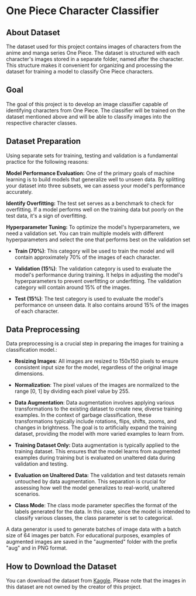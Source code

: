 # One Piece Character Classifier

## About Dataset
The dataset used for this project contains images of characters from the anime and manga series One Piece. The dataset is structured with each character's images stored in a separate folder, named after the character. This structure makes it convenient for organizing and processing the dataset for training a model to classify One Piece characters.

## Goal
The goal of this project is to develop an image classifier capable of identifying characters from One Piece. The classifier will be trained on the dataset mentioned above and will be able to classify images into the respective character classes.

## Dataset Preparation
Using separate sets for training, testing and validation is a fundamental practice for the following reasons:

**Model Performance Evaluation:** One of the primary goals of machine learning is to build models that generalize well to unseen data. By splitting your dataset into three subsets, we can assess your model's performance accurately.

**Identify Overfitting:** The test set serves as a benchmark to check for overfitting. If a model performs well on the training data but poorly on the test data, it's a sign of overfitting.

**Hyperparameter Tuning:** To optimize the model's hyperparameters, we need a validation set. You can train multiple models with different hyperparameters and select the one that performs best on the validation set

- **Train (70%)**: This category will be used to train the model and will contain approximately 70% of the images of each character.

- **Validation (15%)**: The validation category is used to evaluate the model's performance during training. It helps in adjusting the model's hyperparameters to prevent overfitting or underfitting. The validation category will contain around 15% of the images.

- **Test (15%)**: The test category is used to evaluate the model's performance on unseen data. It also contains around 15% of the images of each character.

## Data Preprocessing
Data preprocessing is a crucial step in preparing the images for training a classification model.:

- **Resizing Images**: All images are resized to 150x150 pixels to ensure consistent input size for the model, regardless of the original image dimensions.

- **Normalization**: The pixel values of the images are normalized to the range [0, 1] by dividing each pixel value by 255.

- **Data Augmentation**: Data augmentation involves applying various transformations to the existing dataset to create new, diverse training examples. In the context of garbage classification, these transformations typically include rotations, flips, shifts, zooms, and changes in brightness. The goal is to artificially expand the training dataset, providing the model with more varied examples to learn from.

- **Training Dataset Only:** Data augmentation is typically applied to the training dataset. This ensures that the model learns from augmented examples during training but is evaluated on unaltered data during validation and testing.

- **Evaluation on Unaltered Data:** The validation and test datasets remain untouched by data augmentation. This separation is crucial for assessing how well the model generalizes to real-world, unaltered scenarios.


- **Class Mode**: The class mode parameter specifies the format of the labels generated for the data. In this case, since the model is intended to classify various classes, the class parameter is set to categorical.

A data generator is used to generate batches of image data with a batch size of 64 images per batch. For educational purposes, examples of augmented images are saved in the "augmented" folder with the prefix "aug" and in PNG format.

## How to Download the Dataset
You can download the dataset from [Kaggle](https://www.kaggle.com/datasets/ibrahimserouis99/one-piece-image-classifier?select=Data). Please note that the images in this dataset are not owned by the creator of this project.
